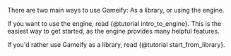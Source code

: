
There are two main ways to use Gameify: As a library, or using the engine.

If you want to use the engine, read {@tutorial intro_to_engine}. This is the easiest
way to get started, as the engine provides many helpful features.

If you'd rather use Gameify as a library, read {@tutorial start_from_library}.
